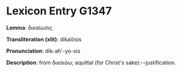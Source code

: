 # Lexicon Entry G1347

**Lemma**: δικαίωσις

**Transliteration (xlit)**: dikaíōsis

**Pronunciation**: dik-ah'-yo-sis

**Description**:
from δικαιόω; aquittal (for Christ's sake):--justification.
